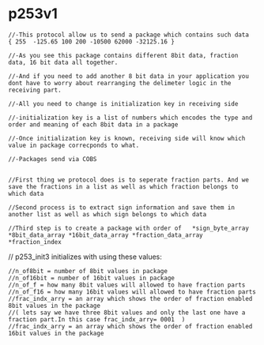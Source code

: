 # p253v1

	//-This protocol allow us to send a package which contains such data  { 255  -125.65 100 200 -10500 62000 -32125.16 }

	//-As you see this package contains different 8bit data, fraction data, 16 bit data all together. 

	//-And if you need to add another 8 bit data in your application you dont have to worry about rearranging the delimeter logic in the receiving part.

	//-All you need to change is initialization key in receiving side

	//-initialization key is a list of numbers which encodes the type and order and meaning of each 8bit data in a package

	//-Once initialization key is known, receiving side will know which value in package correcponds to what. 

	//-Packages send via COBS


	//First thing we protocol does is to seperate fraction parts. And we save the fractions in a list as well as which fraction belongs to which data

	//Second process is to extract sign information and save them in another list as well as which sign belongs to which data

	//Third step is to create a package with order of   *sign_byte_array  *8bit_data_array *16bit_data_array *fraction_data_array *fraction_index


//  p253_init3  initializes with using these values:
	
    //n_of8bit = number of 8bit values in package
	//n_of16bit = number of 16bit values in package
	//n_of_f = how many 8bit values will allowed to have fraction parts  
	//n_of_f16 = how many 16bit values will allowed to have fraction parts  
	//frac_indx_arry = an array which shows the order of fraction enabled 8bit values in the package 
	//( lets say we have three 8bit values and only the last one have a fraction part.In this case frac_indx_arry= 0001  ) 
	//frac_indx_arry = an array which shows the order of fraction enabled 16bit values in the package 
